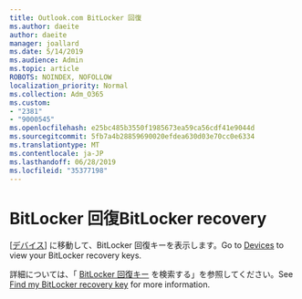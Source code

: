 ```yaml
---
title: Outlook.com BitLocker 回復
ms.author: daeite
author: daeite
manager: joallard
ms.date: 5/14/2019
ms.audience: Admin
ms.topic: article
ROBOTS: NOINDEX, NOFOLLOW
localization_priority: Normal
ms.collection: Adm_O365
ms.custom:
- "2381"
- "9000545"
ms.openlocfilehash: e25bc485b3550f1985673ea59ca56cdf41e9044d
ms.sourcegitcommit: 5fb7a4b28859690020efdea630d03e70cc0e6334
ms.translationtype: MT
ms.contentlocale: ja-JP
ms.lasthandoff: 06/28/2019
ms.locfileid: "35377198"
---
```

# <a name="bitlocker-recovery"></a><span data-ttu-id="e472f-102">BitLocker 回復</span><span class="sxs-lookup"><span data-stu-id="e472f-102">BitLocker recovery</span></span>

<span data-ttu-id="e472f-103">[[デバイス](https://account.microsoft.com/devices/recoverykey)] に移動して、BitLocker 回復キーを表示します。</span><span class="sxs-lookup"><span data-stu-id="e472f-103">Go to [Devices](https://account.microsoft.com/devices/recoverykey) to view your BitLocker recovery keys.</span></span>

<span data-ttu-id="e472f-104">詳細については、「 [BitLocker 回復キー](https://support.microsoft.com/help/4026181) を検索する」を参照してください。</span><span class="sxs-lookup"><span data-stu-id="e472f-104">See [Find my BitLocker recovery key](https://support.microsoft.com/help/4026181) for more information.</span></span>